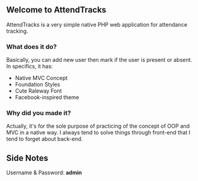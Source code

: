 ## Welcome to AttendTracks

AttendTracks is a very simple native PHP web application for attendance tracking. 

### What does it do?

Basically, you can add new user then mark if the user is present or absent.
In specifics, it has:

* Native MVC Concept
* Foundation Styles
* Cute Raleway Font
* Facebook-inspired theme

### Why did you made it?

Actually, it's for the sole purpose of practicing of the concept of OOP and MVC in a native way.
I always tend to solve things through front-end that I tend to forget about back-end. 

## Side Notes
Username & Password: **admin**
